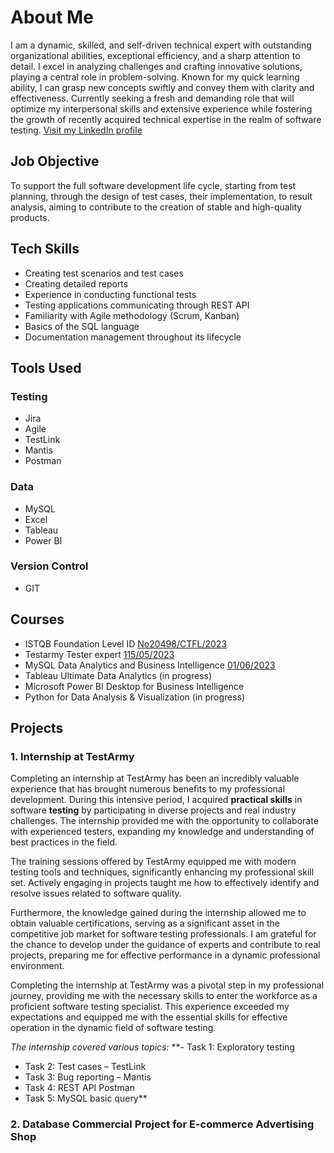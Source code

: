 # About Me

I am a dynamic, skilled, and self-driven technical expert with outstanding organizational abilities, exceptional efficiency, and a sharp attention to detail. I excel in analyzing challenges and crafting innovative solutions, playing a central role in problem-solving. Known for my quick learning ability, I can grasp new concepts swiftly and convey them with clarity and effectiveness. Currently seeking a fresh and demanding role that will optimize my interpersonal skills and extensive experience while fostering the growth of recently acquired technical expertise in the realm of software testing.
[Visit my LinkedIn profile](https://www.linkedin.com/in/agnieszka-kalinowska123/)

## Job Objective

To support the full software development life cycle, starting from test planning, through the design of test cases, their implementation, to result analysis, aiming to contribute to the creation of stable and high-quality products.

## Tech Skills

- Creating test scenarios and test cases
- Creating detailed reports
- Experience in conducting functional tests
- Testing applications communicating through REST API
- Familiarity with Agile methodology (Scrum, Kanban)
- Basics of the SQL language
- Documentation management throughout its lifecycle

## Tools Used

### Testing
- Jira
- Agile
- TestLink
- Mantis
- Postman 

### Data
- MySQL
- Excel
- Tableau
- Power BI 

### Version Control
- GIT

## Courses

- ISTQB Foundation Level ID [No20498/CTFL/2023](https://drive.google.com/file/d/1cotYvBuQ3bOtIt4V1xG1pEicOo8c8DaB/view)
- Testarmy Tester expert [115/05/2023](https://drive.google.com/file/d/1mZnhclfEMGIsoJ0xnTcLUvNE6-P_xIFh/view)
- MySQL Data Analytics and Business Intelligence [01/06/2023](https://drive.google.com/file/d/1wUtH-Is3J446vjJB4k5rw7fj2o_Wv7ob/view)
- Tableau Ultimate Data Analytics (in progress)
- Microsoft Power BI Desktop for Business Intelligence
- Python for Data Analysis & Visualization (in progress)

## Projects

### 1. Internship at TestArmy

Completing an internship at TestArmy has been an incredibly valuable experience that has brought numerous benefits to my professional development. During this intensive period, I acquired **practical skills** in software **testing** by participating in diverse projects and real industry challenges. The internship provided me with the opportunity to collaborate with experienced testers, expanding my knowledge and understanding of best practices in the field.

The training sessions offered by TestArmy equipped me with modern testing tools and techniques, significantly enhancing my professional skill set. Actively engaging in projects taught me how to effectively identify and resolve issues related to software quality.

Furthermore, the knowledge gained during the internship allowed me to obtain valuable certifications, serving as a significant asset in the competitive job market for software testing professionals. I am grateful for the chance to develop under the guidance of experts and contribute to real projects, preparing me for effective performance in a dynamic professional environment.

Completing the internship at TestArmy was a pivotal step in my professional journey, providing me with the necessary skills to enter the workforce as a proficient software testing specialist. This experience exceeded my expectations and equipped me with the essential skills for effective operation in the dynamic field of software testing.

*The internship covered various topics:*
**- Task 1: Exploratory testing 
- Task 2: Test cases – TestLink
- Task 3: Bug reporting – Mantis
- Task 4: REST API Postman
- Task 5: MySQL basic query**

### 2. Database Commercial Project for E-commerce Advertising Shop


